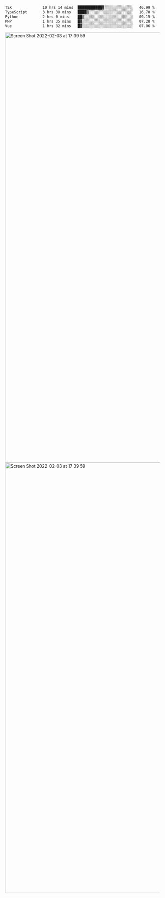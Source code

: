<!--START_SECTION:waka-->

```txt
TSX              10 hrs 14 mins  ███████████▓░░░░░░░░░░░░░   46.99 %
TypeScript       3 hrs 38 mins   ████▒░░░░░░░░░░░░░░░░░░░░   16.70 %
Python           2 hrs 0 mins    ██▒░░░░░░░░░░░░░░░░░░░░░░   09.15 %
PHP              1 hrs 35 mins   █▓░░░░░░░░░░░░░░░░░░░░░░░   07.28 %
Vue              1 hrs 32 mins   █▓░░░░░░░░░░░░░░░░░░░░░░░   07.06 %
```

<!--END_SECTION:waka-->

<img width="1400" alt="Screen Shot 2022-02-03 at 17 39 59" src="https://user-images.githubusercontent.com/45716542/152387304-f2b60485-53a6-4f4b-a818-5cefb1b0c0ae.png">
<img width="1400" alt="Screen Shot 2022-02-03 at 17 39 59" src="https://user-images.githubusercontent.com/45716542/152387273-ea5cdf21-2a45-44da-8bef-00c1763b1d42.png">
